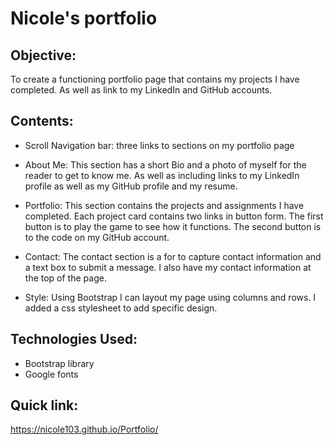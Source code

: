 # Nicole's portfolio

## Objective:
To create a functioning portfolio page that contains my projects I have completed. As well as link to my LinkedIn and GitHub accounts.

## Contents: 
* Scroll Navigation bar: three links to sections on my portfolio page

* About Me: This section has a short Bio and a photo of myself for the reader to get to know me. As well as including links to my LinkedIn profile as well as my GitHub profile and my resume.

* Portfolio: This section contains the projects and assignments I have completed. Each project card contains two links in button form. The first button is to play the game to see how it functions. The second button is to the code on my GitHub account. 

* Contact: The contact section is a for to capture contact information and a text box to submit a message. I also have my contact information at the top of the page. 

* Style: Using Bootstrap I can layout my page using columns and rows. I added a css stylesheet to add specific design.

## Technologies Used:
* Bootstrap library
* Google fonts


## Quick link:
https://nicole103.github.io/Portfolio/